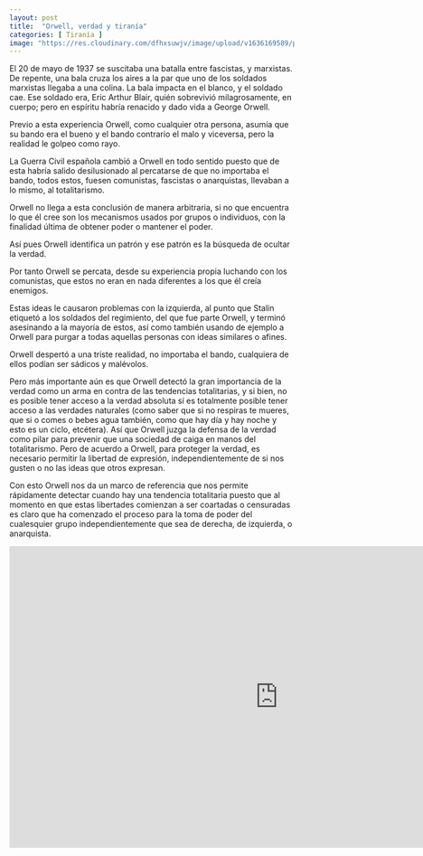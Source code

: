 ```yaml
---
layout: post
title:  "Orwell, verdad y tiranía"
categories: [ Tiranía ]
image: "https://res.cloudinary.com/dfhxsuwjv/image/upload/v1636169589/poligrafos/poligrafos_post_cover_01.png"
---
```


El 20 de mayo de 1937 se suscitaba una batalla entre fascistas, y marxistas. De repente, una bala cruza los aires a la par que uno de los soldados marxistas llegaba a una colina. La bala impacta en el blanco, y el soldado cae. Ese soldado era, Eric Arthur Blair, quién sobrevivió milagrosamente, en cuerpo; pero en espíritu habría renacido y dado vida a George Orwell.

Previo a esta experiencia Orwell, como cualquier otra persona, asumía que su bando era el bueno y el bando contrario el malo y viceversa, pero la realidad le golpeo como rayo.

La Guerra Civil española cambió a Orwell en todo sentido puesto que de esta habría salido desilusionado al percatarse de que no importaba el bando, todos estos, fuesen comunistas, fascistas o anarquistas, llevaban a lo mismo, al totalitarismo.

Orwell no llega a esta conclusión de manera arbitraria, si no que encuentra lo que él cree son los mecanismos usados por grupos o individuos, con la finalidad última de obtener poder o mantener el poder.

Así pues Orwell identifica un patrón y ese patrón es la búsqueda de ocultar la verdad. 

Por tanto Orwell se percata, desde su experiencia propia luchando con los comunistas, que estos no eran en nada diferentes a los que él creía enemigos. 

Estas ideas le causaron problemas con la izquierda, al punto que Stalin etiquetó a los soldados del regimiento, del que fue parte Orwell, y terminó asesinando a la mayoría de estos, así como también usando de ejemplo a Orwell para purgar a todas aquellas personas con ideas similares o afines.

Orwell despertó a una triste realidad, no importaba el bando, cualquiera de ellos podían ser sádicos y malévolos.

Pero más importante aún es que Orwell detectó la gran importancia de la verdad como un arma en contra de las tendencias totalitarias, y si bien, no es posible tener acceso a la verdad absoluta sí es totalmente posible tener acceso a las verdades naturales (como saber que si no respiras te mueres, que si o comes o bebes agua también, como que hay día y hay noche y esto es un ciclo, etcétera). Así que Orwell juzga la defensa de la verdad como pilar para prevenir que una sociedad de caiga en manos del totalitarismo. Pero de acuerdo a Orwell, para proteger la verdad, es necesario permitir la libertad de expresión, independientemente de si nos gusten o no las ideas que otros expresan.

Con esto Orwell nos da un marco de referencia que nos permite rápidamente detectar cuando hay una tendencia totalitaria puesto que al momento en que estas libertades comienzan a ser coartadas o censuradas es claro que ha comenzado el proceso para la toma de poder del cualesquier grupo independientemente que sea de derecha, de izquierda, o anarquista.

<iframe width="950" height="534" src="https://www.youtube.com/embed/4stE5iNjcmY" title="YouTube video player" frameborder="0" allow="accelerometer; clipboard-write; encrypted-media; gyroscope; picture-in-picture" allowfullscreen></iframe>
